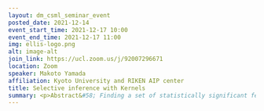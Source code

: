 ```yaml
---
layout: dm_csml_seminar_event
posted_date: 2021-12-14
event_start_time: 2021-12-17 10:00
event_end_time: 2021-12-17 11:00
img: ellis-logo.png
alt: image-alt
join_link: https://ucl.zoom.us/j/92007296671
location: Zoom
speaker: Makoto Yamada
affiliation: Kyoto University and RIKEN AIP center
title: Selective inference with Kernels
summary: <p>Abstract&#58; Finding a set of statistically significant features from complex data (e.g., nonlinear and/or multi-dimensional output data) is important for scientific discovery and has many practical applications, including biomarker discovery. In this talk, I introduce kernel-based selective inference frameworks that can be used to find a set of statistically significant features from non-linearly related data without splitting the data for selection and inference. Specifically, I introduce a selective variant of hypothesis testing framework based on post selection inference&#58; two sample test with Maximum Mean Discrepancy (MMD), an independence test with Hilbert-Schmidt Independence Criterion (HSIC), a goodness of fit with Kernel Stein Discrepancy (KSD). For example, in the selective independence test, we propose the hsicInf algorithm, which can handle non-linearity and/or multi-variate/multi-class outputs through kernels. Then, I show applications of kernel-based selective inference algorithms and discuss potential future work. The talk will be an overview of our recent ICML, NeurIPS, and AISTATS publications.</p>
---
```

